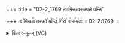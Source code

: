 +++
title = "02-2_1769 त्वामिच्छवसस्पते यन्ति"

+++
त्वा꣡मिच्छ꣢꣯वसस्पते꣣ य꣢न्ति꣣ गि꣢रो꣣ न꣢ सं꣣य꣡तः꣢ ॥ 02-2:1769 ॥

<details><summary>विस्वर-मूलम् (VC)</summary>

त्वामिच्छवसस्पते यन्ति गिरो न संयतः ॥१७६९॥
</details>